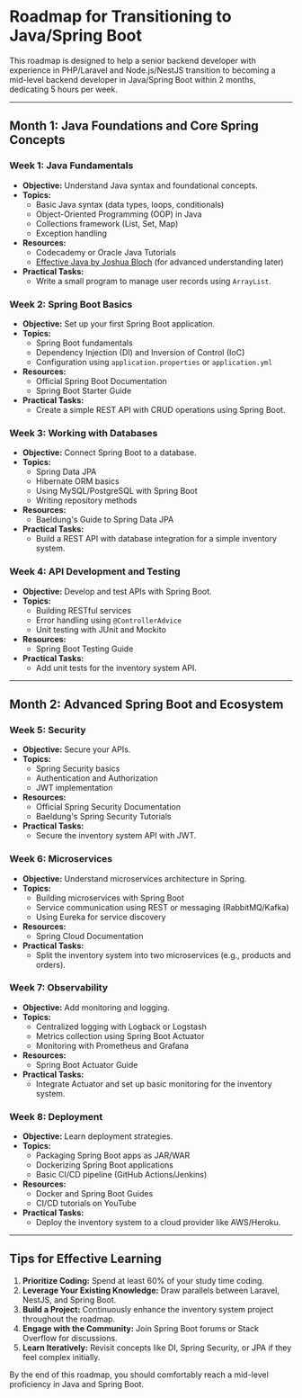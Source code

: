 # Roadmap for Transitioning to Java/Spring Boot

This roadmap is designed to help a senior backend developer with experience in PHP/Laravel and Node.js/NestJS transition to becoming a mid-level backend developer in Java/Spring Boot within 2 months, dedicating 5 hours per week.

---

## **Month 1: Java Foundations and Core Spring Concepts**

### **Week 1: Java Fundamentals**

- **Objective:** Understand Java syntax and foundational concepts.
- **Topics:**
  - Basic Java syntax (data types, loops, conditionals)
  - Object-Oriented Programming (OOP) in Java
  - Collections framework (List, Set, Map)
  - Exception handling
- **Resources:**
  - Codecademy or Oracle Java Tutorials
  - [Effective Java by Joshua Bloch](https://www.effectivejava.com/) (for advanced understanding later)
- **Practical Tasks:**
  - Write a small program to manage user records using `ArrayList`.

### **Week 2: Spring Boot Basics**

- **Objective:** Set up your first Spring Boot application.
- **Topics:**
  - Spring Boot fundamentals
  - Dependency Injection (DI) and Inversion of Control (IoC)
  - Configuration using `application.properties` or `application.yml`
- **Resources:**
  - Official Spring Boot Documentation
  - Spring Boot Starter Guide
- **Practical Tasks:**
  - Create a simple REST API with CRUD operations using Spring Boot.

### **Week 3: Working with Databases**

- **Objective:** Connect Spring Boot to a database.
- **Topics:**
  - Spring Data JPA
  - Hibernate ORM basics
  - Using MySQL/PostgreSQL with Spring Boot
  - Writing repository methods
- **Resources:**
  - Baeldung's Guide to Spring Data JPA
- **Practical Tasks:**
  - Build a REST API with database integration for a simple inventory system.

### **Week 4: API Development and Testing**

- **Objective:** Develop and test APIs with Spring Boot.
- **Topics:**
  - Building RESTful services
  - Error handling using `@ControllerAdvice`
  - Unit testing with JUnit and Mockito
- **Resources:**
  - Spring Boot Testing Guide
- **Practical Tasks:**
  - Add unit tests for the inventory system API.

---

## **Month 2: Advanced Spring Boot and Ecosystem**

### **Week 5: Security**

- **Objective:** Secure your APIs.
- **Topics:**
  - Spring Security basics
  - Authentication and Authorization
  - JWT implementation
- **Resources:**
  - Official Spring Security Documentation
  - Baeldung's Spring Security Tutorials
- **Practical Tasks:**
  - Secure the inventory system API with JWT.

### **Week 6: Microservices**

- **Objective:** Understand microservices architecture in Spring.
- **Topics:**
  - Building microservices with Spring Boot
  - Service communication using REST or messaging (RabbitMQ/Kafka)
  - Using Eureka for service discovery
- **Resources:**
  - Spring Cloud Documentation
- **Practical Tasks:**
  - Split the inventory system into two microservices (e.g., products and orders).

### **Week 7: Observability**

- **Objective:** Add monitoring and logging.
- **Topics:**
  - Centralized logging with Logback or Logstash
  - Metrics collection using Spring Boot Actuator
  - Monitoring with Prometheus and Grafana
- **Resources:**
  - Spring Boot Actuator Guide
- **Practical Tasks:**
  - Integrate Actuator and set up basic monitoring for the inventory system.

### **Week 8: Deployment**

- **Objective:** Learn deployment strategies.
- **Topics:**
  - Packaging Spring Boot apps as JAR/WAR
  - Dockerizing Spring Boot applications
  - Basic CI/CD pipeline (GitHub Actions/Jenkins)
- **Resources:**
  - Docker and Spring Boot Guides
  - CI/CD tutorials on YouTube
- **Practical Tasks:**
  - Deploy the inventory system to a cloud provider like AWS/Heroku.

---

## **Tips for Effective Learning**

1. **Prioritize Coding:** Spend at least 60% of your study time coding.
2. **Leverage Your Existing Knowledge:** Draw parallels between Laravel, NestJS, and Spring Boot.
3. **Build a Project:** Continuously enhance the inventory system project throughout the roadmap.
4. **Engage with the Community:** Join Spring Boot forums or Stack Overflow for discussions.
5. **Learn Iteratively:** Revisit concepts like DI, Spring Security, or JPA if they feel complex initially.

By the end of this roadmap, you should comfortably reach a mid-level proficiency in Java and Spring Boot.

